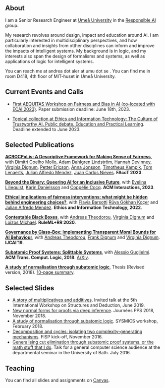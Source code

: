## About

I am a Senior Research Engineer at [Umeå University](https://www.umu.se/en/) in the [Responsible AI](https://www.umu.se/en/research/groups/responsible-artificial-intelligence/) group.

My research revolves around design, impact and education around AI. I am particularly interested in multidisciplinary perspectives, and how collaboration and insights from otther disciplines can inform and improve the impacts of intelligent systems. My background is in logic, and my interests also span the design of formalisms and systems, as well as applications of logic for intelligent systems.

You can reach me at andrea dot aler at umu dot se . You can find me in room D418, 4th floor of MIT-huset in Umeå University.

## Current Events and Calls
* [First AEQUITAS Workshop on Fairness and Bias in AI (co-located with ECAI 2023)](https://aequitas-aod.github.io/aequitas-ecai23.github.io/). Paper submission deadline: June 18th, 2023.

* [Topical collection at Ethics and Information Technology: The Culture of Trustworthy AI. Public debate, Education and Practical Learning](https://link.springer.com/collections/bheicacbbd).  Deadline extended to June 2023.


## Selected Publications

**[ACROCPoLis: A Descriptive Framework for Making Sense of Fairness](https://arxiv.org/abs/2304.11217)**, with [Dimitri Coelho Mollo](https://dimitrimollo.academicwebsite.com/), [Adam Dahlgren Lindström](https://www.umu.se/personal/adam-dahlgren-lindstrom/), [Hannah Devinney](https://www.umu.se/personal/hannah-devinney/), [Virginia Dignum][VD], [Petter Ericson](https://www.umu.se/personal/petter-ericson/), [Anna Jonsson](https://www.umu.se/personal/anna-jonsson01/), [Timotheus Kampik](https://www.umu.se/personal/timotheus-kampik/), [Tom Lenaerts](https://ai.vub.ac.be/team/tom-lenaerts/), [Julian Alfredo Mendez](https://www.umu.se/personal/julian-mendez/), [Juan Carlos Nieves](https://www.umu.se/personal/juan-carlos-nieves/). **FAccT 2023**.

**[Beyond the Binary: Queering AI for an Inclusive Future](https://dl.acm.org/doi/10.1145/3590141)**, with [Evelina Liliequist](https://www.umu.se/personal/evelina-liliequist/), [Karin Danielsson](https://www.umu.se/personal/karin-danielsson/) and [Coppélie Cocq](https://www.umu.se/personal/coppelie-cocq/). **ACM Interactions, 2023**.

**[Ethical implications of fairness interventions: what might be hidden behind engineering choices?](https://www.frontiersin.org/articles/10.3389/frai.2021.737072/full)**, with [Flavia Barsotti](https://ias.uva.nl/community/fellows/current-fellows/barsotti-flavia.html) [Rüya Gökhan Koçer](https://scholar.google.nl/citations?user=MPEy2QgAAAAJ&hl=en) and [Julian Alfredo Mendez](https://www.umu.se/personal/julian-mendez/). **Ethics and Information Technology, 2022**.

**[Contestable Black Boxes](https://arxiv.org/abs/2006.05133)**, with [Andreas Theodorou][Andreas], [Virginia Dignum][VD] and [Loizos Michael](https://cognition.ouc.ac.cy/loizos/). **RuleML+RR 2020**.

**[Governance by Glass-Box: Implementing Transparent Moral Bounds for AI Behaviour](https://arxiv.org/abs/1905.04994)**, with [Andreas Theodorou][Andreas], [Frank Dignum](https://www.umu.se/en/staff/frank-dignum/) and [Virginia Dignum][VD]. **IJCAI’19**.

**[Subatomic Proof Systems: Splittable Systems](https://dl.acm.org/doi/10.1145/3173544)**, with [Alessio Guglielmi][Alessio]. **ACM Trans. Comput. Logic, 2018**. [ArXiv](https://arxiv.org/pdf/1703.10258.pdf).


**[A study of normalisation through subatomic logic](http://cs.bath.ac.uk/ag/aat/phd.pdf)**, Thesis (Revised version, 2018). [10-page summary](https://aalertubella.github.io/pdfs/thesis-summary-andrea.pdf).

[Andreas]: https://www.recklesscoding.com/
[VD]: https://people.cs.umu.se/virginia/
[Alessio]: http://alessio.guglielmi.name/

## Selected Slides

* [A story of multiplicatives and additives](https://aalertubella.github.io/pdfs/additivesmultiplicatives.pdf). Invited talk at the 5th International Workshop on Structures and Deduction, June 2019.
* [New normal forms for proofs via deep inference](https://aalertubella.github.io/pdfs/newnormal.pdf). Journées PPS 2018, November 2018.
* [A study of normalisation through subatomic logic](https://aalertubella.github.io/pdfs/astudy.pdf). SYSMICS workshop, February 2018.
* [Decomposition and cycles: isolating two complexity-generating mechanisms](https://aalertubella.github.io/pdfs/cycles.pdf). FISP kick-off, November 2016.
* [Generalising cut elimination through subatomic proof systems, or the math stuff that I do](https://aalertubella.github.io/pdfs/mathstuff.pdf). Talk for a general computer science audience at the departmental seminar in the University of Bath. July 2016.

## Teaching

You can find all slides and assignments on [Canvas](https://login.canvas.umu.se/en/).
